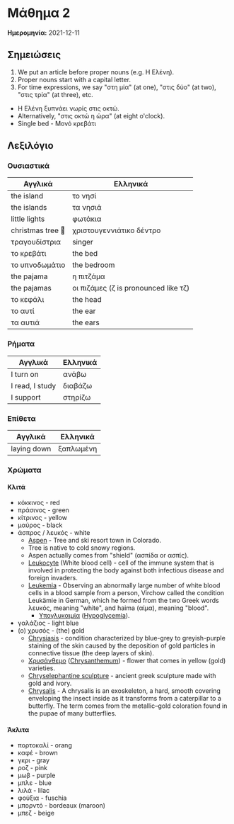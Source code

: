 # Μάθημα 2

**Ημερομηνία:** 2021-12-11

## Σημειώσεις

1. We put an article before proper nouns (e.g. Η Ελένη).
2. Proper nouns start with a capital letter.
3. For time expressions, we say "στη μία" (at one), "στις δύο" (at two), "στις τρία" (at three), etc.
  * Η Ελένη ξυπνάει νωρίς στις οκτώ.
  * Alternatively, "στις οκτώ η ώρα" (at eight o'clock).
* Single bed - Μονό κρεβάτι

## Λεξιλόγιο

### Ουσιαστικά

|Αγγλικά|Ελληνικά|
|-------|--------|
|the island|το νησί|
|the islands|τα νησιά|
|little lights|φωτάκια|
|christmas tree 🎄|χριστουγεννιάτικο δέντρο|
|τραγουδίστρια|singer|
|το κρεβάτι|the bed|
|το υπνοδωμάτιο|the bedroom|
|the pajama|η πιτζάμα|
|the pajamas|οι πιζάμες (ζ is pronounced like τζ)|
|το κεφάλι|the head|
|το αυτί|the ear|
|τα αυτιά|the ears|

### Ρήματα

|Αγγλικά|Ελληνικά|
|-------|--------|
|I turn on|ανάβω|
|I read, I study|διαβάζω|
|I support|στηρίζω|

### Επίθετα

|Αγγλικά|Ελληνικά|
|-------|--------|
|laying down|ξαπλωμένη|

### Χρώματα

#### Κλιτά

* κόκκινος - red
* πράσινος - green
* κίτρινος - yellow
* μαύρος - black
* άσπρος / λευκός - white
    * [Aspen](https://en.wikipedia.org/wiki/Aspen) - Tree and ski resort town in Colorado.
    * Tree is native to cold snowy regions.
    * Aspen actually comes from "shield" (ασπίδα or ασπίς).
    * [Leukocyte](https://en.wikipedia.org/wiki/White_blood_cell) (White blood cell) - cell of the immune system that is involved in protecting the body against both infectious disease and foreign invaders.
    * [Leukemia](https://en.wikipedia.org/wiki/Leukemia#Etymology) - Observing an abnormally large number of white blood cells in a blood sample from a person, Virchow called the condition Leukämie in German, which he formed from the two Greek words λευκός, meaning "white", and haima (αίμα), meaning "blood".
        * [Υπογλυκαιμία](https://el.wikipedia.org/wiki/%CE%A5%CF%80%CE%BF%CE%B3%CE%BB%CF%85%CE%BA%CE%B1%CE%B9%CE%BC%CE%AF%CE%B1) ([Hypoglycemia](https://en.wikipedia.org/wiki/Hypoglycemia#Etymology)).
* γαλάζιος - light blue
* (ο) χρυσός - (the) gold
  * [Chrysiasis](https://en.wikipedia.org/wiki/Chrysiasis) - condition characterized by blue-grey to greyish-purple staining of the skin caused by the deposition of gold particles in connective tissue (the deep layers of skin).
  * [Χρυσάνθεμο](https://el.wikipedia.org/wiki/%CE%A7%CF%81%CF%85%CF%83%CE%AC%CE%BD%CE%B8%CE%B5%CE%BC%CE%BF) ([Chrysanthemum](https://en.wikipedia.org/wiki/Chrysanthemum)) - flower that comes in yellow (gold) varieties.
  * [Chryselephantine sculpture](https://en.wikipedia.org/wiki/Chryselephantine_sculpture) - ancient greek sculpture made with gold and ivory.
  * [Chrysalis](https://en.wikipedia.org/wiki/Pupa#Chrysalis) - A chrysalis is an exoskeleton, a hard, smooth covering enveloping the insect inside as it transforms from a caterpillar to a butterfly. The term comes from the metallic–gold coloration found in the pupae of many butterflies.

#### Άκλιτα

* πορτοκαλί - orang
* καφέ - brown
* γκρι - gray
* ροζ - pink
* μωβ - purple
* μπλε - blue
* λιλά - lilac
* φούξια - fuschia
* μπορντό - bordeaux (maroon)
* μπεζ - beige
